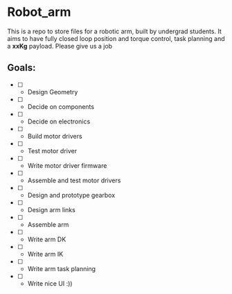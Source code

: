 # Robot_arm

This is a repo to store files for a robotic arm, built by undergrad students.  It aims to have fully closed loop position and torque control, task planning and a **xxKg** payload.
Please give us a job

## Goals:
- [ ] - Design Geometry
- [ ] - Decide on components
- [ ] - Decide on electronics
- [ ] - Build motor drivers
- [ ] - Test motor driver
- [ ] - Write motor driver firmware
- [ ] - Assemble and test motor drivers
- [ ] - Design and prototype gearbox
- [ ] - Design arm links
- [ ] - Assemble arm
- [ ] - Write arm DK
- [ ] - Write arm IK
- [ ] - Write arm task planning
- [ ] - Write nice UI :))
